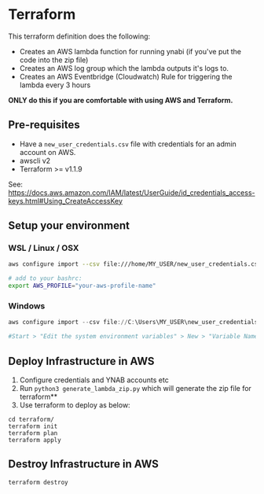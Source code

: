 # Terraform

This terraform definition does the following:
- Creates an AWS lambda function for running ynabi (if you've put the code into the zip file)
- Creates an AWS log group which the lambda outputs it's logs to.
- Creates an AWS Eventbridge (Cloudwatch) Rule for triggering the lambda every 3 hours

**ONLY do this if you are comfortable with using AWS and Terraform.**

## Pre-requisites
- Have a `new_user_credentials.csv` file with credentials for an admin account on AWS.
- awscli v2
- Terraform >= v1.1.9 

See: https://docs.aws.amazon.com/IAM/latest/UserGuide/id_credentials_access-keys.html#Using_CreateAccessKey


## Setup your environment

### WSL / Linux / OSX
```bash
aws configure import --csv file:///home/MY_USER/new_user_credentials.csv

# add to your bashrc:
export AWS_PROFILE="your-aws-profile-name"
```

### Windows
```powershell
aws configure import --csv file://C:\Users\MY_USER\new_user_credentials.csv

#Start > "Edit the system environment variables" > New > "Variable Name": AWS_PROFILE and "Variable value": "your-aws-profile-name"
```

## Deploy Infrastructure in AWS
1. Configure credentials and YNAB accounts etc
2. Run `python3 generate_lambda_zip.py` which will generate the zip file for terraform**
3. Use terraform to deploy as below: 

```
cd terraform/
terraform init
terraform plan
terraform apply
```

## Destroy Infrastructure in AWS
```
terraform destroy
```
